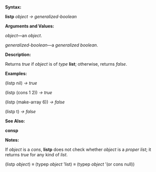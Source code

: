  

**Syntax:** 

**listp** *object → generalized-boolean* 

**Arguments and Values:** 

*object*—an *object*. 

*generalized-boolean*—a *generalized boolean*. 

**Description:** 

Returns *true* if *object* is of *type* **list**; otherwise, returns *false*. 

**Examples:** 

(listp nil) *→ true* 

(listp (cons 1 2)) *→ true* 

(listp (make-array 6)) *→ false* 

(listp t) *→ false* 

**See Also:** 

**consp** 

**Notes:** 

If *object* is a *cons*, **listp** does not check whether *object* is a *proper list*; it returns *true* for any kind of *list*. 

(listp *object*) *≡* (typep *object* ’list) *≡* (typep *object* ’(or cons null)) 



 

 


